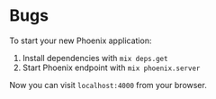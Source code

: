 # Bugs

To start your new Phoenix application:

1. Install dependencies with `mix deps.get`
2. Start Phoenix endpoint with `mix phoenix.server`

Now you can visit `localhost:4000` from your browser.
